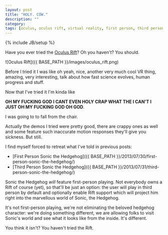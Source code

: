 ```yaml
---
layout: post
title: "HOLY. COW."
description: ""
category: 
tags: [oculus, oculus rift, virtual reality, first person, third person, sonic]
---
```

{% include JB/setup %}

Have you ever tried the [Oculus Rift](http://www.oculusvr.com/)? Oh you haven't? You should.

![Oculus Rift]({{ BASE_PATH }}/images/oculus_rift.png)

Before I tried it I was like oh yeah, nice, another very much cool VR thing, amazing, very interesting, talk about how fast science evolves, human progress and stuff.

Now that I've tried it I'm kinda like

**OH MY FUCKING GOD I CANT EVEN HOLY CRAP WHAT THE I CAN'T I JUST OH MY FUCKING GOD OH GOD**.

I was going to to fall from the chair.

Actually the demos I tried were pretty good, there are crappy ones as well and some feature such inaccurate motion responses they'll give you sickness. But still.

I find myself forced to retreat what I've told in previous posts:
* [First Person Sonic the Hedgehog]({{ BASE_PATH }}/2013/07/30/first-person-sonic-the-hedgehog/)
* [Third Person Sonic the Hedgehog]({{ BASE_PATH }}/2013/07/31/third-person-sonic-the-hedgehog/)

Sonic the Hedgehog _will_ feature first-person playing. Not everybody owns a Rift of course (yet), so that'll be just an option: the user will play in third person by default and optionally enable Rift support which will project him right into the marvellous world of Sonic, the Hedgehog.

It's not first-person playing, we're not eliminating the beloved hedgehog character: we're doing something different, we are allowing folks to visit Sonic's world and see what it looks like from the inside. It's different.

You think it isn't? You haven't tried the Rift.
